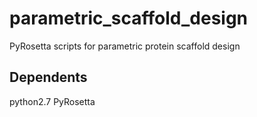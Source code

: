 # parametric_scaffold_design
PyRosetta scripts for parametric protein scaffold design

## Dependents
python2.7
PyRosetta
